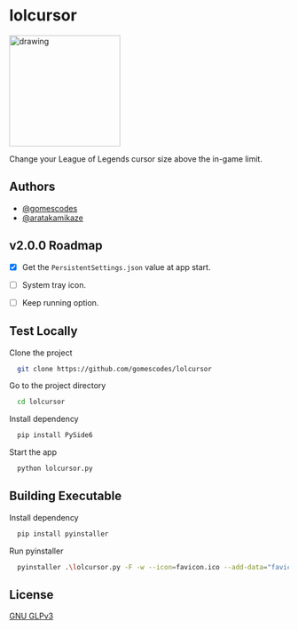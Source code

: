 # lolcursor

<img src="https://raw.githubusercontent.com/gomescodes/lolcursor/main/favicon.ico" alt="drawing" width="200" />

Change your League of Legends cursor size above the in-game limit.

## Authors

- [@gomescodes](https://www.github.com/gomescodes)
- [@aratakamikaze](https://www.github.com/aratakamikaze)

## v2.0.0 Roadmap

- [x] Get the `PersistentSettings.json` value at app start.

- [ ] System tray icon.

- [ ] Keep running option.

## Test Locally

Clone the project

```bash
  git clone https://github.com/gomescodes/lolcursor
```

Go to the project directory

```bash
  cd lolcursor
```

Install dependency

```bash
  pip install PySide6
```

Start the app

```bash
  python lolcursor.py
```

## Building Executable

Install dependency

```bash
  pip install pyinstaller
```

Run pyinstaller

```bash
  pyinstaller .\lolcursor.py -F -w --icon=favicon.ico --add-data="favicon.ico;."
```

## License

[GNU GLPv3](https://choosealicense.com/licenses/gpl-3.0/)